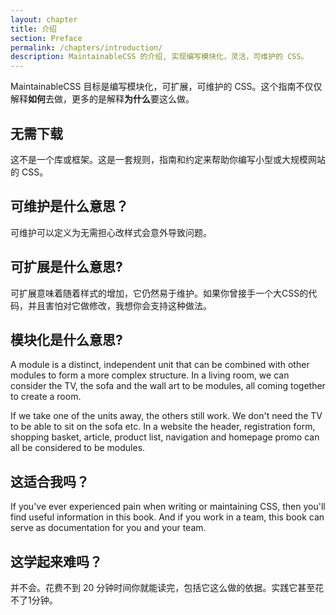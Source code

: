 ```yaml
---
layout: chapter
title: 介绍
section: Preface
permalink: /chapters/introduction/
description: MaintainableCSS 的介绍, 实现编写模块化，灵活，可维护的 CSS。
---
```


MaintainableCSS 目标是编写模块化，可扩展，可维护的 CSS。这个指南不仅仅解释**如何**去做，更多的是解释**为什么**要这么做。

## 无需下载

这不是一个库或框架。这是一套规则，指南和约定来帮助你编写小型或大规模网站的 CSS。

## 可维护是什么意思？

可维护可以定义为无需担心改样式会意外导致问题。

## 可扩展是什么意思?

可扩展意味着随着样式的增加，它仍然易于维护。如果你曾接手一个大CSS的代码，并且害怕对它做修改，我想你会支持这种做法。

## 模块化是什么意思?

A module is a distinct, independent unit that can be combined with other modules to form a more complex structure. In a living room, we can consider the TV, the sofa and the wall art to be modules, all coming together to create a room.

If we take one of the units away, the others still work. We don't need the TV to be able to sit on the sofa etc. In a website the header, registration form, shopping basket, article, product list, navigation and homepage promo can all be considered to be modules.

## 这适合我吗？

If you've ever experienced pain when writing or maintaining CSS, then you'll find useful information in this book. And if you work in a team, this book can serve as documentation for you and your team.

## 这学起来难吗？

并不会。花费不到 20 分钟时间你就能读完，包括它这么做的依据。实践它甚至花不了1分钟。
